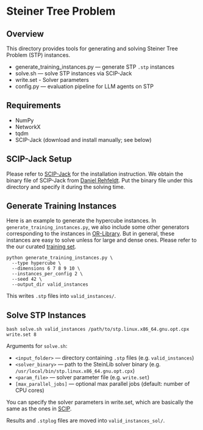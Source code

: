 # Steiner Tree Problem

## Overview
This directory provides tools for generating and solving Steiner Tree Problem (STP) instances.

- generate_training_instances.py — generate STP `.stp` instances
- solve.sh                       — solve STP instances via SCIP-Jack 
- write.set                      - Solver parameters
- config.py                      — evaluation pipeline for LLM agents on STP

## Requirements
- NumPy  
- NetworkX  
- tqdm  
- SCIP-Jack (download and install manually; see below)  

## SCIP-Jack Setup

Please refer to [SCIP-Jack](https://scipjack.zib.de/) for the installation instruction. We obtain the binary file of SCIP-Jack from [Daniel Rehfeldt](mailto:rehfeldt@zib.de). Put the binary file under this directory and specify it during the solving time.

## Generate Training Instances
Here is an example to generate the hypercube instances. In `generate_training_instances.py`, we also include some other generators corresponding to the instances in [OR-Library](https://people.brunel.ac.uk/~mastjjb/jeb/orlib/steininfo.html). But in general, these instances are easy to solve unless for large and dense ones. Please refer to the our curated [training set](https://huggingface.co/datasets/CO-Bench/FrontierCO-Train/tree/main/STP).

    python generate_training_instances.py \
      --type hypercube \
      --dimensions 6 7 8 9 10 \
      --instances_per_config 2 \
      --seed 42 \
      --output_dir valid_instances

This writes `.stp` files into `valid_instances/`.


## Solve STP Instances
    bash solve.sh valid_instances /path/to/stp.linux.x86_64.gnu.opt.cpx write.set 8

Arguments for `solve.sh`:
* `<input_folder>`       — directory containing `.stp` files (e.g. `valid_instances`)  
* `<solver_binary>`      — path to the SteinLib solver binary (e.g. `/usr/local/bin/stp.linux.x86_64.gnu.opt.cpx`)  
* `<param_file>`         — solver parameter file (e.g. `write.set`)  
* `[max_parallel_jobs]`  — optional max parallel jobs (default: number of CPU cores)  

You can specify the solver parameters in write.set, which are basically the same as the ones in [SCIP](https://www.scipopt.org/).

Results and `.stplog` files are moved into `valid_instances_sol/`.  
